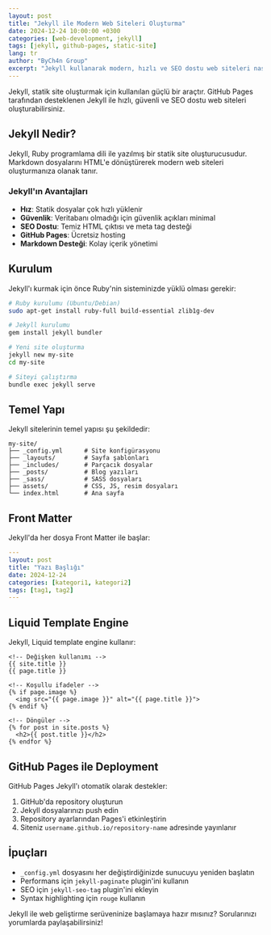 ```yaml
---
layout: post
title: "Jekyll ile Modern Web Siteleri Oluşturma"
date: 2024-12-24 10:00:00 +0300
categories: [web-development, jekyll]
tags: [jekyll, github-pages, static-site]
lang: tr
author: "ByCh4n Group"
excerpt: "Jekyll kullanarak modern, hızlı ve SEO dostu web siteleri nasıl oluşturulur? Bu yazıda Jekyll'ın temellerinden başlayarak GitHub Pages'te deployment'a kadar her şeyi öğreneceksiniz."
---
```


Jekyll, statik site oluşturmak için kullanılan güçlü bir araçtır. GitHub Pages tarafından desteklenen Jekyll ile hızlı, güvenli ve SEO dostu web siteleri oluşturabilirsiniz.

## Jekyll Nedir?

Jekyll, Ruby programlama dili ile yazılmış bir statik site oluşturucusudur. Markdown dosyalarını HTML'e dönüştürerek modern web siteleri oluşturmanıza olanak tanır.

### Jekyll'ın Avantajları

- **Hız**: Statik dosyalar çok hızlı yüklenir
- **Güvenlik**: Veritabanı olmadığı için güvenlik açıkları minimal
- **SEO Dostu**: Temiz HTML çıktısı ve meta tag desteği
- **GitHub Pages**: Ücretsiz hosting
- **Markdown Desteği**: Kolay içerik yönetimi

## Kurulum

Jekyll'ı kurmak için önce Ruby'nin sisteminizde yüklü olması gerekir:

```bash
# Ruby kurulumu (Ubuntu/Debian)
sudo apt-get install ruby-full build-essential zlib1g-dev

# Jekyll kurulumu
gem install jekyll bundler

# Yeni site oluşturma
jekyll new my-site
cd my-site

# Siteyi çalıştırma
bundle exec jekyll serve
```

## Temel Yapı

Jekyll sitelerinin temel yapısı şu şekildedir:

```
my-site/
├── _config.yml      # Site konfigürasyonu
├── _layouts/        # Sayfa şablonları
├── _includes/       # Parçacık dosyalar
├── _posts/          # Blog yazıları
├── _sass/           # SASS dosyaları
├── assets/          # CSS, JS, resim dosyaları
└── index.html       # Ana sayfa
```

## Front Matter

Jekyll'da her dosya Front Matter ile başlar:

```yaml
---
layout: post
title: "Yazı Başlığı"
date: 2024-12-24
categories: [kategori1, kategori2]
tags: [tag1, tag2]
---
```

## Liquid Template Engine

Jekyll, Liquid template engine kullanır:

```liquid
<!-- Değişken kullanımı -->
{{ site.title }}
{{ page.title }}

<!-- Koşullu ifadeler -->
{% if page.image %}
  <img src="{{ page.image }}" alt="{{ page.title }}">
{% endif %}

<!-- Döngüler -->
{% for post in site.posts %}
  <h2>{{ post.title }}</h2>
{% endfor %}
```

## GitHub Pages ile Deployment

GitHub Pages Jekyll'ı otomatik olarak destekler:

1. GitHub'da repository oluşturun
2. Jekyll dosyalarınızı push edin
3. Repository ayarlarından Pages'i etkinleştirin
4. Siteniz `username.github.io/repository-name` adresinde yayınlanır

## İpuçları

- `_config.yml` dosyasını her değiştirdiğinizde sunucuyu yeniden başlatın
- Performans için `jekyll-paginate` plugin'ini kullanın
- SEO için `jekyll-seo-tag` plugin'ini ekleyin
- Syntax highlighting için `rouge` kullanın

Jekyll ile web geliştirme serüveninize başlamaya hazır mısınız? Sorularınızı yorumlarda paylaşabilirsiniz!
